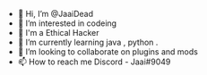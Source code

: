 - 👋 Hi, I’m @JaaiDead
- 👀 I’m interested in codeing
- 👀 I'm a Ethical Hacker
- 🌱 I’m currently learning java , python .
- 💞️ I’m looking to collaborate on plugins and mods 
- 📫 How to reach me Discord - Jaai#9049

<!---
JaaiDead/JaaiDead is a ✨ special ✨ repository because its `README.md` (this file) appears on your GitHub profile.
You can click the Preview link to take a look at your changes.
--->
